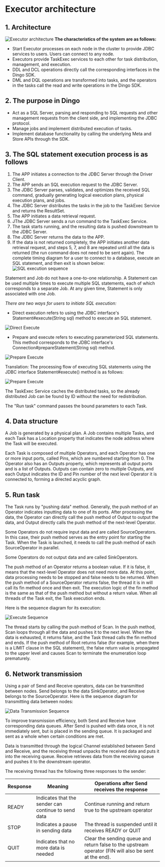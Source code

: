 # Executor architecture

## 1. Architecture
![Executor architecture](../../images/Executor_architecture.png)
**The characteristics of the system are as follows:**
- Start Executor processes on each node in the cluster to provide JDBC services to users. Users can connect to any node.
- Executors provide TaskExec services to each other for task distribution, management, and execution.
- DDL and DCL operations directly call the corresponding interfaces in the Dingo SDK.
- DML and DQL operations are transformed into tasks, and the operators in the tasks call the read and write operations in the Dingo SDK.

## 2. The purpose in Dingo
- Act as a SQL Server, parsing and responding to SQL requests and other management requests from the client side, and implementing the JDBC protocol.
- Manage jobs and implement distributed execution of tasks.
- Implement database functionality by calling the underlying Meta and Store APIs through the SDK.

## 3. The SQL statement execution process is as follows
1. The APP initiates a connection to the JDBC Server through the Driver Client.
2. The APP sends an SQL execution request to the JDBC Server.
3. The JDBC Server parses, validates, and optimizes the received SQL command, gradually generating logical execution plans, physical execution plans, and jobs.
4. The JDBC Server distributes the tasks in the job to the TaskExec Service and returns the ResultSet.
5. The APP initiates a data retrieval request.
6. JThe JDBC Server sends a run command to the TaskExec Service.
7. The task starts running, and the resulting data is pushed downstream to the JDBC Server.
8. The JDBC Server returns the data to the APP.
9. If the data is not returned completely, the APP initiates another data retrieval request, and steps 5, 7, and 8 are repeated until all the data is returned (the run command does not need to be sent again).
   The complete timing diagram for a user to connect to a database, execute an SQL statement, and then exit is shown below:
   ![SQL execution sequence](../../images/sql_execution_sequence.png)

Statement and Job do not have a one-to-one relationship. A Statement can be used multiple times to execute multiple SQL statements, each of which corresponds to a separate Job. At any given time, Statement is only associated with one Job.

*There are two ways for users to initiate SQL execution:*
- Direct execution refers to using the JDBC interface's Statement#execute(String sql) method to execute an SQL statement.
 
![Direct Execute](../../images/SQL_direct_execute.png)

- Prepare and execute refers to executing parameterized SQL statements. This method corresponds to the JDBC interface's Connection#prepareStatement(String sql) method.
  
![Prepare Execute](../../images/SQL_prepare_execute.png)
  
Translation: The processing flow of executing SQL statements using the JDBC interface Statement#execute() method is as follows:
 
![Prepare Execute](../../images/SQL_prepare_execute_statement.png)

The TaskExec Service caches the distributed tasks, so the already distributed Job can be found by ID without the need for redistribution.

The "Run task" command passes the bound parameters to each Task.

## 4. Data structure
A Job is generated by a physical plan. A Job contains multiple Tasks, and each Task has a Location property that indicates the node address where the Task will be executed.

Each Task is composed of multiple Operators, and each Operator has one or more input ports, called Pins, which are numbered starting from 0. The Operator also has an Outputs property, which represents all output ports and is a list of Outputs. Outputs can contain zero to multiple Outputs, and each Output indicates the ID and Pin number of the next level Operator it is connected to, forming a directed acyclic graph.

## 5. Run task

The Task runs by "pushing data" method. Generally, the push method of an Operator indicates inputting data to one of its ports. After processing the data, the Operator can directly call the push method of Output to output the data, and Output directly calls the push method of the next-level Operator.

Some Operators do not require input data and are called SourceOperators. In this case, their push method serves as the entry point for starting the Task. When the Task is launched, it needs to call the push method of each SourceOperator in parallel.

Some Operators do not output data and are called SinkOperators.

The push method of an Operator returns a boolean value. If it is false, it means that the next-level Operator does not need more data. At this point, data processing needs to be stopped and false needs to be returned. When the push method of a SourceOperator returns false, the thread it is in will call its fin method once and then exit. The execution logic of the fin method is the same as that of the push method but without a return value. When all threads of the Task exit, the Task execution ends.

Here is the sequence diagram for its execution:

![Execute Sequence](../../images/simple_job_execution_sequence.png)

The thread starts by calling the push method of Scan. In the push method, Scan loops through all the data and pushes it to the next level. When the data is exhausted, it returns false, and the Task thread calls the fin method and ends. If the push method of Root returns false (for example, when there is a LIMIT clause in the SQL statement), the false return value is propagated to the upper level and causes Scan to terminate the enumeration loop prematurely.

## 6. Network transmission
Using a pair of Send and Receive operators, data can be transmitted between nodes. Send belongs to the data SinkOperator, and Receive belongs to the SourceOperator. Here is the sequence diagram for transmitting data between nodes:

![Data Transmission Sequence](../../images/Execute_data_transmission_sequence.png)

To improve transmission efficiency, both Send and Receive have corresponding data queues. After Send is pushed with data once, it is not immediately sent, but is placed in the sending queue. It is packaged and sent as a whole when certain conditions are met.


Data is transmitted through the logical Channel established between Send and Receive, and the receiving thread unpacks the received data and puts it into the receiving queue. Receive retrieves data from the receiving queue and pushes it to the downstream operator.

The receiving thread has the following three responses to the sender:

| Response | Meaning                                            | Operations after Send receives the response                                                           |
|----------|----------------------------------------------------|-------------------------------------------------------------------------------------------------------|
| READY    | Indicates that the sender can continue to send data | Continue running and return true to the upstream operator                                             |
| STOP	    | Indicates a pause in sending data                  | The thread is suspended until it receives READY or QUIT                                               |
| QUIT     | Indicates that no more data is needed              | Clear the sending queue and return false to the upstream operator (FIN will also be sent at the end). |
